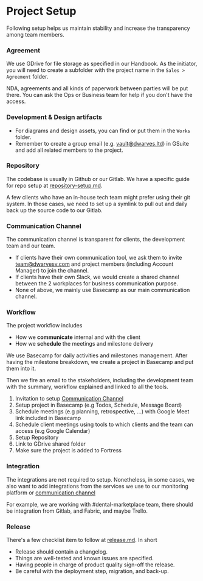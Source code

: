 # Project Setup

Following setup helps us maintain stability and increase the transparency among team members.

### Agreement

We use GDrive for file storage as specified in our Handbook. As the initiator, you will need to create a subfolder with the project name in the `Sales > Agreement` folder.

NDA, agreements and all kinds of paperwork between parties will be put there. You can ask the Ops or Business team for help if you don't have the access.

### Development & Design artifacts

- For diagrams and design assets, you can find or put them in the `Works` folder.
- Remember to create a group email (e.g. vault@dwarves.ltd) in GSuite and add all related members to the project.

### Repository

The codebase is usually in Github or our Gitlab. We have a specific guide for repo setup at [repository-setup.md](/engineering/setup-repository.md).

A few clients who have an in-house tech team might prefer using their git system. In those cases, we need to set up a symlink to pull out and daily back up the source code to our Gitlab.

### Communication Channel
The communication channel is transparent for clients, the development team and our team.

- If clients have their own communication tool, we ask them to invite team@dwarvesv.com and project members (including Account Manager) to join the channel.  
- If clients have their own Slack, we would create a shared channel between the 2 workplaces for business communication purpose.
- None of above, we mainly use Basecamp as our main communication channel.  

### Workflow

The project workflow includes 

- How we **communicate** internal and with the client
- How we **schedule** the meetings and milestone delivery

We use Basecamp for daily activities and milestones management. After having the milestone breakdown, we create a project in Basecamp and put them into it.

Then we fire an email to the stakeholders, including the development team with the summary, workflow explained and linked to all the tools.

1. Invitation to setup [Communication Channel](#communication-channel)
2. Setup project in Basecamp (e.g Todos, Schedule, Message Board)
3. Schedule meetings (e.g planning, retrospective, ...) with Google Meet link included in Basecamp
4. Schedule client meetings using tools to which clients and the team can access (e.g Google Calendar)
5. Setup Repository
6. Link to GDrive shared folder
7. Make sure the project is added to Fortress

### Integration

The integrations are not required to setup. Nonetheless, in some cases, we also want to add integrations from the services we use to our monitoring platform or [communication channel](#communication-channel)

For example, we are working with #dental-marketplace team, there should be integration from Gitlab, and Fabric, and maybe Trello.

### Release

There's a few checklist item to follow at [release.md](/engineering/release.md). In short

- Release should contain a changelog.
- Things are well-tested and known issues are specified.
- Having people in charge of product quality sign-off the release.
- Be careful with the deployment step, migration, and back-up.